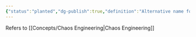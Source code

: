 ```yaml
---
{"status":"planted","dg-publish":true,"definition":"Alternative name for Chaos Engineering","tags":["concept/SRE"],"creation_date":"2024-05-02 12:23","permalink":"/concepts/chaos-monkey/","dgPassFrontmatter":true}
---
```


Refers to [[Concepts/Chaos Engineering\|Chaos Engineering]]